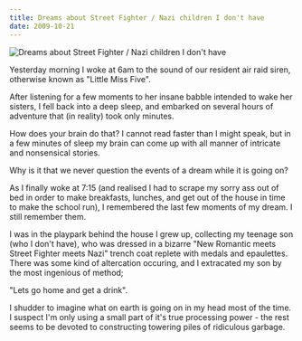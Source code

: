 ```yaml
---
title: Dreams about Street Fighter / Nazi children I don't have
date: 2009-10-21
---
```


![Dreams about Street Fighter / Nazi children I don't have](https://source.unsplash.com/4v9Kk01mEbY/1600x900)

Yesterday morning I woke at 6am to the sound of our resident air raid siren, otherwise known as "Little Miss Five".

After listening for a few moments to her insane babble intended to wake her sisters, I fell back into a deep sleep, and embarked on several hours of adventure that (in reality) took only minutes.

How does your brain do that? I cannot read faster than I might speak, but in a few minutes of sleep my brain can come up with all manner of intricate and nonsensical stories.

Why is it that we never question the events of a dream while it is going on?

As I finally woke at 7:15 (and realised I had to scrape my sorry ass out of bed in order to make breakfasts, lunches, and get out of the house in time to make the school run), I remembered the last few moments of my dream. I still remember them.

I was in the playpark behind the house I grew up, collecting my teenage son (who I don't have), who was dressed in a bizarre "New Romantic meets Street Fighter meets Nazi" trench coat replete with medals and epaulettes. There was some kind of altercation occuring, and I extracated my son by the most ingenious of method;

"Lets go home and get a drink".

I shudder to imagine what on earth is going on in my head most of the time. I suspect I'm only using a small part of it's true processing power - the rest seems to be devoted to constructing towering piles of ridiculous garbage.